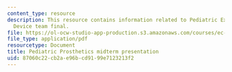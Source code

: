 ```yaml
---
content_type: resource
description: This resource contains information related to Pediatric Extendable Prosthetic
  Device team final.
file: https://ol-ocw-studio-app-production.s3.amazonaws.com/courses/ec-722-special-topics-at-edgerton-center-developing-world-prosthetics-spring-2010/87060c22cb2ae96bcd9199e7123213f2_MITEC_722S10_pepd_midterm.pdf
file_type: application/pdf
resourcetype: Document
title: Pediatric Prosthetics midterm presentation
uid: 87060c22-cb2a-e96b-cd91-99e7123213f2
---
```

